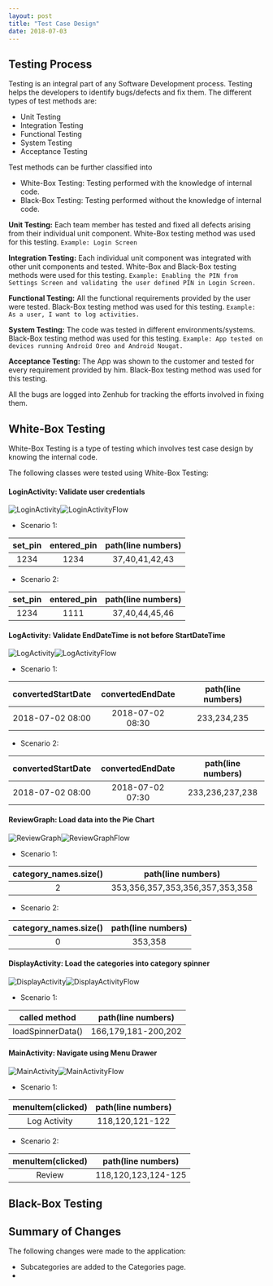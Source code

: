 ```yaml
---
layout: post
title: "Test Case Design"
date: 2018-07-03
---
```


## Testing Process

Testing is an integral part of any Software Development process. Testing helps the developers to identify bugs/defects and fix them.
The different types of test methods are:
* Unit Testing
* Integration Testing
* Functional Testing
* System Testing
* Acceptance Testing

Test methods can be further classified into 
* White-Box Testing: Testing performed with the knowledge of internal code.
* Black-Box Testing: Testing performed without the knowledge of internal code.

**Unit Testing:** Each team member has tested and fixed all defects arising from their individual unit component. White-Box testing method was used for this testing. `Example: Login Screen`

**Integration Testing:** Each individual unit component was integrated with other unit components and tested. White-Box and Black-Box testing methods were used for this testing. `Example: Enabling the PIN from Settings Screen and validating the user defined PIN in Login Screen.`

**Functional Testing:** All the functional requirements provided by the user were tested. Black-Box testing method was used for this testing. `Example: As a user, I want to log activities.`

**System Testing:** The code was tested in different environments/systems. Black-Box testing method was used for this testing. `Example: App tested on devices running Android Oreo and Android Nougat.`

**Acceptance Testing:** The App was shown to the customer and tested for every requirement provided by him. Black-Box testing method was used for this testing. 

All the bugs are logged into Zenhub for tracking the efforts involved in fixing them.  

## White-Box Testing

White-Box Testing is a type of testing which involves test case design by knowing the internal code.

The following classes were tested using White-Box Testing:

#### LoginActivity: Validate user credentials

<img src="{{site.baseurl}}/images/LoginActivity.png" alt="LoginActivity"><img src="{{site.baseurl}}/images/LoginActivityFlow.png" alt="LoginActivityFlow">

* Scenario 1:

| set_pin  | entered_pin  | path(line numbers) |
|:--------:|:------------:|:------------------:|
| 1234     | 1234         | 37,40,41,42,43     |

* Scenario 2:

| set_pin  | entered_pin  | path(line numbers) |
|:--------:|:------------:|:------------------:|
| 1234     | 1111         | 37,40,44,45,46     |

#### LogActivity: Validate EndDateTime is not before StartDateTime

<img src="{{site.baseurl}}/images/LogActivity.png" alt="LogActivity"><img src="{{site.baseurl}}/images/LogActivityFlow.png" alt="LogActivityFlow">

* Scenario 1:

| convertedStartDate  | convertedEndDate  | path(line numbers) |
|:-------------------:|:-----------------:|:------------------:|
| 2018-07-02 08:00    | 2018-07-02 08:30  | 233,234,235        |

* Scenario 2:

| convertedStartDate  | convertedEndDate  | path(line numbers) |
|:-------------------:|:-----------------:|:------------------:|
| 2018-07-02 08:00    | 2018-07-02 07:30  | 233,236,237,238    |

#### ReviewGraph: Load data into the Pie Chart

<img src="{{site.baseurl}}/images/ReviewGraph.png" alt="ReviewGraph"><img src="{{site.baseurl}}/images/ReviewGraphFlow.png" alt="ReviewGraphFlow">

* Scenario 1:

| category_names.size()  | path(line numbers)                     |
|:----------------------:|:--------------------------------------:|
| 2                      | 353,356,357,353,356,357,353,358        |

* Scenario 2:

| category_names.size()  | path(line numbers)|
|:----------------------:|:--------------:|
| 0                      | 353,358        |

#### DisplayActivity: Load the categories into category spinner

<img src="{{site.baseurl}}/images/DisplayActivity.png" alt="DisplayActivity"><img src="{{site.baseurl}}/images/DisplayActivity.png" alt="DisplayActivityFlow">

* Scenario 1:

| called method  | path(line numbers) |
|:-----------------:|:-------------------:|
| loadSpinnerData() | 166,179,181-200,202 |

#### MainActivity: Navigate using Menu Drawer

<img src="{{site.baseurl}}/images/MainActivity.png" alt="MainActivity"><img src="{{site.baseurl}}/images/MainActivityFlow.png" alt="MainActivityFlow">

* Scenario 1:

| menuItem(clicked) | path(line numbers) |
|:-----------------:|:-------------------:|
| Log Activity | 118,120,121-122 |

* Scenario 2:

| menuItem(clicked) | path(line numbers) |
|:-----------------:|:-------------------:|
| Review | 118,120,123,124-125 |

## Black-Box Testing

## Summary of Changes

The following changes were made to the application:
* Subcategories are added to the Categories page.
* 
